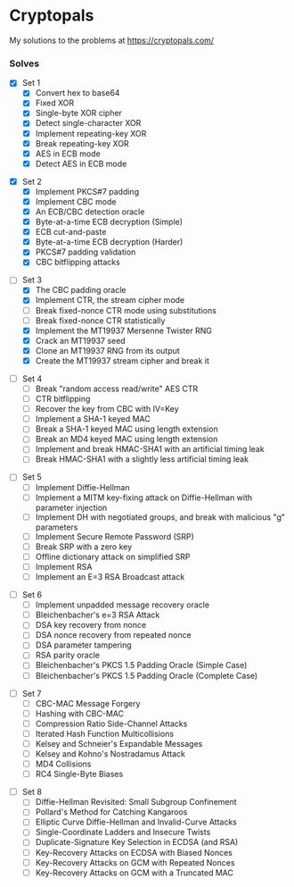 # Cryptopals
 My solutions to the problems at https://cryptopals.com/

### Solves
* [x] Set 1
    * [x] Convert hex to base64
    * [x] Fixed XOR
    * [x] Single-byte XOR cipher
    * [x] Detect single-character XOR
    * [x] Implement repeating-key XOR
    * [x] Break repeating-key XOR
    * [x] AES in ECB mode
    * [x] Detect AES in ECB mode

- [x] Set 2
    * [x] Implement PKCS#7 padding
    * [x] Implement CBC mode
    * [x] An ECB/CBC detection oracle
    * [x] Byte-at-a-time ECB decryption (Simple)
    * [x] ECB cut-and-paste
    * [x] Byte-at-a-time ECB decryption (Harder)
    * [x] PKCS#7 padding validation
    * [x] CBC bitflipping attacks

* [ ] Set 3
    * [x] The CBC padding oracle
    * [x] Implement CTR, the stream cipher mode
    * [ ] Break fixed-nonce CTR mode using substitutions
    * [ ] Break fixed-nonce CTR statistically
    * [x] Implement the MT19937 Mersenne Twister RNG
    * [x] Crack an MT19937 seed
    * [x] Clone an MT19937 RNG from its output
    * [x] Create the MT19937 stream cipher and break it

- [ ] Set 4
    * [ ] Break "random access read/write" AES CTR
    * [ ] CTR bitflipping
    * [ ] Recover the key from CBC with IV=Key
    * [ ] Implement a SHA-1 keyed MAC
    * [ ] Break a SHA-1 keyed MAC using length extension
    * [ ] Break an MD4 keyed MAC using length extension
    * [ ] Implement and break HMAC-SHA1 with an artificial timing leak
    * [ ] Break HMAC-SHA1 with a slightly less artificial timing leak

* [ ] Set 5
    * [ ] Implement Diffie-Hellman
    * [ ] Implement a MITM key-fixing attack on Diffie-Hellman with parameter injection
    * [ ] Implement DH with negotiated groups, and break with malicious "g" parameters
    * [ ] Implement Secure Remote Password (SRP)
    * [ ] Break SRP with a zero key
    * [ ] Offline dictionary attack on simplified SRP
    * [ ] Implement RSA
    * [ ] Implement an E=3 RSA Broadcast attack

- [ ] Set 6
    * [ ] Implement unpadded message recovery oracle
    * [ ] Bleichenbacher's e=3 RSA Attack
    * [ ] DSA key recovery from nonce
    * [ ] DSA nonce recovery from repeated nonce
    * [ ] DSA parameter tampering
    * [ ] RSA parity oracle
    * [ ] Bleichenbacher's PKCS 1.5 Padding Oracle (Simple Case)
    * [ ] Bleichenbacher's PKCS 1.5 Padding Oracle (Complete Case)

* [ ] Set 7
    * [ ] CBC-MAC Message Forgery
    * [ ] Hashing with CBC-MAC
    * [ ] Compression Ratio Side-Channel Attacks
    * [ ] Iterated Hash Function Multicollisions
    * [ ] Kelsey and Schneier's Expandable Messages
    * [ ] Kelsey and Kohno's Nostradamus Attack
    * [ ] MD4 Collisions
    * [ ] RC4 Single-Byte Biases

- [ ] Set 8
    * [ ] Diffie-Hellman Revisited: Small Subgroup Confinement
    * [ ] Pollard's Method for Catching Kangaroos
    * [ ] Elliptic Curve Diffie-Hellman and Invalid-Curve Attacks
    * [ ] Single-Coordinate Ladders and Insecure Twists
    * [ ] Duplicate-Signature Key Selection in ECDSA (and RSA)
    * [ ] Key-Recovery Attacks on ECDSA with Biased Nonces
    * [ ] Key-Recovery Attacks on GCM with Repeated Nonces
    * [ ] Key-Recovery Attacks on GCM with a Truncated MAC
